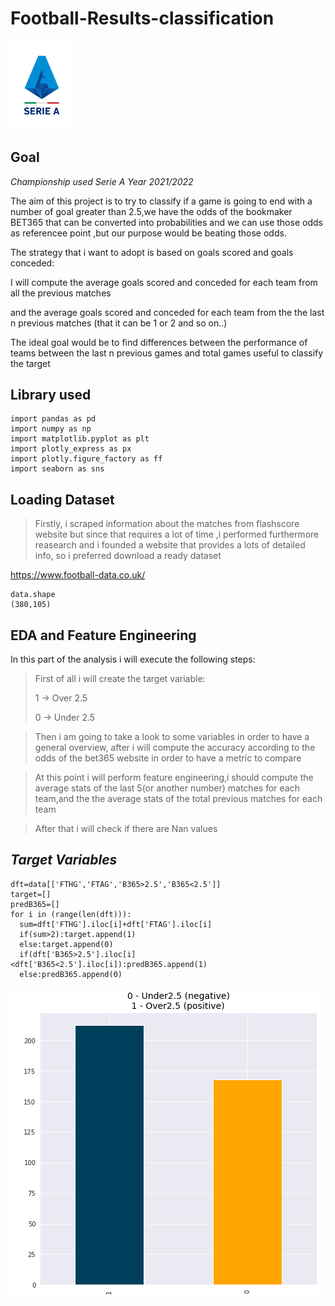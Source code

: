 # Football-Results-classification

<img src="/images/se1113l151-serie-a-logo-lega-serie-a-european-leagues.png" width="100" >

## Goal

*Championship used Serie A Year 2021/2022*

The aim of this project is to try to classify if a game is going to end with a number of goal greater than 2.5,we have the odds of the bookmaker BET365 that can be converted into probabilities and we can use those odds as referencee point ,but our purpose would be beating those odds.

The strategy that i want to adopt is based on goals scored and goals conceded:

I will compute the average goals scored and conceded for each team from all the previous matches

and the average goals scored and conceded for each team from the the last n previous matches (that it can be 1 or 2 and so on..)

The ideal goal would be to find differences between the performance of teams between the last n previous games and total games useful to classify the target

## Library used
```
import pandas as pd
import numpy as np
import matplotlib.pyplot as plt
import plotly_express as px
import plotly.figure_factory as ff
import seaborn as sns
```

## Loading Dataset

> Firstly, i scraped  information about the matches from flashscore website but since that  requires a lot of time ,i performed furthermore reasearch and i founded a website that provides a lots of detailed info,
so i preferred download a ready dataset

https://www.football-data.co.uk/

```
data.shape
(380,105)
```
## EDA and Feature Engineering

In this part of the analysis i will execute the following steps:

>First of all i will create the target variable:
>
>1 -> Over 2.5
>
>0 -> Under 2.5

>Then i am going to take a look to some variables in order to have a general overview, after i will compute the accuracy according to the odds of the bet365 website in order to have a metric to compare

>At this point i will perform feature engineering,i should compute the average stats of the last 5(or another number) matches for each team,and the the average stats of the total previous matches for each team

>After that i will check if there are Nan values

## *Target Variables*

```
dft=data[['FTHG','FTAG','B365>2.5','B365<2.5']]
target=[]
predB365=[]
for i in (range(len(dft))):
  sum=dft['FTHG'].iloc[i]+dft['FTAG'].iloc[i]
  if(sum>2):target.append(1)
  else:target.append(0)
  if(dft['B365>2.5'].iloc[i]<dft['B365<2.5'].iloc[i]):predB365.append(1)
  else:predB365.append(0)

```

![](https://github.com/datascientist-hist/Football-Results-classification/blob/main/images/count_targettrain.png)
